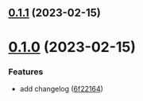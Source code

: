 ## [0.1.1](https://github.com/Foggy-J/greetings-ci/compare/v0.1.0...v0.1.1) (2023-02-15)


# [0.1.0](https://github.com/Foggy-J/greetings-ci/compare/6f22164b20100e63ab27e9ef5cd3024a70b0762a...v0.1.0) (2023-02-15)


### Features

* add changelog ([6f22164](https://github.com/Foggy-J/greetings-ci/commit/6f22164b20100e63ab27e9ef5cd3024a70b0762a))



